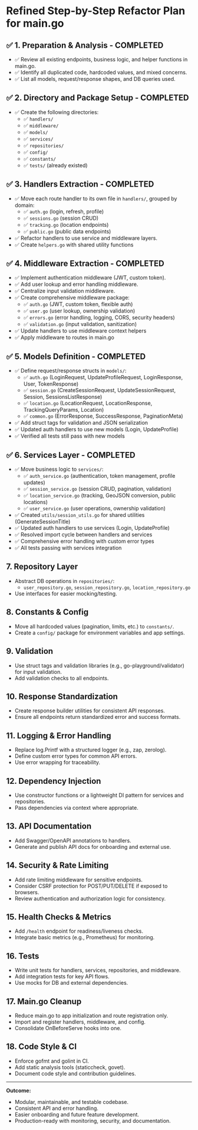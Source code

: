 # Refined Step-by-Step Refactor Plan for main.go

## ✅ 1. Preparation & Analysis - COMPLETED
- ✅ Review all existing endpoints, business logic, and helper functions in main.go.
- ✅ Identify all duplicated code, hardcoded values, and mixed concerns.
- ✅ List all models, request/response shapes, and DB queries used.

## ✅ 2. Directory and Package Setup - COMPLETED
- ✅ Create the following directories:
  - ✅ `handlers/`
  - ✅ `middleware/`
  - ✅ `models/`
  - ✅ `services/`
  - ✅ `repositories/`
  - ✅ `config/`
  - ✅ `constants/`
  - ✅ `tests/` (already existed)

## ✅ 3. Handlers Extraction - COMPLETED
- ✅ Move each route handler to its own file in `handlers/`, grouped by domain:
  - ✅ `auth.go` (login, refresh, profile)
  - ✅ `sessions.go` (session CRUD)
  - ✅ `tracking.go` (location endpoints)
  - ✅ `public.go` (public data endpoints)
- ✅ Refactor handlers to use service and middleware layers.
- ✅ Create `helpers.go` with shared utility functions

## ✅ 4. Middleware Extraction - COMPLETED
- ✅ Implement authentication middleware (JWT, custom token).
- ✅ Add user lookup and error handling middleware.
- ✅ Centralize input validation middleware.
- ✅ Create comprehensive middleware package:
  - ✅ `auth.go` (JWT, custom token, flexible auth)
  - ✅ `user.go` (user lookup, ownership validation)
  - ✅ `errors.go` (error handling, logging, CORS, security headers)
  - ✅ `validation.go` (input validation, sanitization)
- ✅ Update handlers to use middleware context helpers
- ✅ Apply middleware to routes in main.go

## ✅ 5. Models Definition - COMPLETED
- ✅ Define request/response structs in `models/`:
  - ✅ `auth.go` (LoginRequest, UpdateProfileRequest, LoginResponse, User, TokenResponse)
  - ✅ `session.go` (CreateSessionRequest, UpdateSessionRequest, Session, SessionsListResponse)
  - ✅ `location.go` (LocationRequest, LocationResponse, TrackingQueryParams, Location)
  - ✅ `common.go` (ErrorResponse, SuccessResponse, PaginationMeta)
- ✅ Add struct tags for validation and JSON serialization
- ✅ Updated auth handlers to use new models (Login, UpdateProfile)
- ✅ Verified all tests still pass with new models

## ✅ 6. Services Layer - COMPLETED
- ✅ Move business logic to `services/`:
  - ✅ `auth_service.go` (authentication, token management, profile updates)
  - ✅ `session_service.go` (session CRUD, pagination, validation)
  - ✅ `location_service.go` (tracking, GeoJSON conversion, public locations)
  - ✅ `user_service.go` (user operations, ownership validation)
- ✅ Created `utils/session_utils.go` for shared utilities (GenerateSessionTitle)
- ✅ Updated auth handlers to use services (Login, UpdateProfile)
- ✅ Resolved import cycle between handlers and services
- ✅ Comprehensive error handling with custom error types
- ✅ All tests passing with services integration

## 7. Repository Layer
- Abstract DB operations in `repositories/`:
  - `user_repository.go`, `session_repository.go`, `location_repository.go`
- Use interfaces for easier mocking/testing.

## 8. Constants & Config
- Move all hardcoded values (pagination, limits, etc.) to `constants/`.
- Create a `config/` package for environment variables and app settings.

## 9. Validation
- Use struct tags and validation libraries (e.g., go-playground/validator) for input validation.
- Add validation checks to all endpoints.

## 10. Response Standardization
- Create response builder utilities for consistent API responses.
- Ensure all endpoints return standardized error and success formats.

## 11. Logging & Error Handling
- Replace log.Printf with a structured logger (e.g., zap, zerolog).
- Define custom error types for common API errors.
- Use error wrapping for traceability.

## 12. Dependency Injection
- Use constructor functions or a lightweight DI pattern for services and repositories.
- Pass dependencies via context where appropriate.

## 13. API Documentation
- Add Swagger/OpenAPI annotations to handlers.
- Generate and publish API docs for onboarding and external use.

## 14. Security & Rate Limiting
- Add rate limiting middleware for sensitive endpoints.
- Consider CSRF protection for POST/PUT/DELETE if exposed to browsers.
- Review authentication and authorization logic for consistency.

## 15. Health Checks & Metrics
- Add `/health` endpoint for readiness/liveness checks.
- Integrate basic metrics (e.g., Prometheus) for monitoring.

## 16. Tests
- Write unit tests for handlers, services, repositories, and middleware.
- Add integration tests for key API flows.
- Use mocks for DB and external dependencies.

## 17. Main.go Cleanup
- Reduce main.go to app initialization and route registration only.
- Import and register handlers, middleware, and config.
- Consolidate OnBeforeServe hooks into one.

## 18. Code Style & CI
- Enforce gofmt and golint in CI.
- Add static analysis tools (staticcheck, govet).
- Document code style and contribution guidelines.

---

**Outcome:**
- Modular, maintainable, and testable codebase.
- Consistent API and error handling.
- Easier onboarding and future feature development.
- Production-ready with monitoring, security, and documentation.

